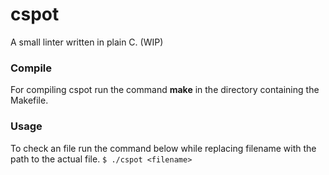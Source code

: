 # cspot
A small linter written in plain C. (WIP)

### Compile
For compiling cspot run the command **make** in the directory containing the Makefile.

### Usage
To check an file run the command below while replacing filename with the path to the actual file.
```$ ./cspot <filename>```
